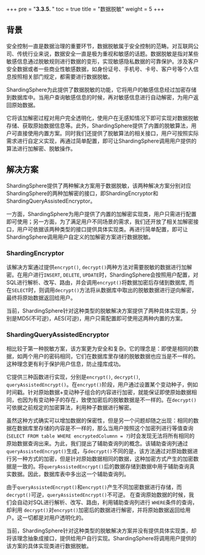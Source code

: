 +++
pre = "<b>3.3.5. </b>"
toc = true
title = "数据脱敏"
weight = 5
+++

## 背景
安全控制一直是数据治理的重要环节，数据脱敏属于安全控制的范畴。对互联网公司、传统行业来说，数据安全一直是极为重视和敏感的话题。数据脱敏是指对某些敏感信息通过脱敏规则进行数据的变形，实现敏感隐私数据的可靠保护。涉及客户安全数据或者一些商业性敏感数据，如身份证号、手机号、卡号、客户号等个人信息按照相关部门规定，都需要进行数据脱敏。

ShardingSphere为此提供了数据脱敏的功能，它将用户的敏感信息经过加密存储到数据库中。当用户查询敏感信息的时候，再对敏感信息进行自动解密，为用户返回原始数据。

它将该加解密过程对用户完全透明化，使用户在无感知情况下即可实现对数据脱敏存储、获取原始数据信息等。此外，ShardingSphere提供了内置的脱敏算法，用户可直接使用内置方案。同时我们还提供了脱敏算法的相关接口，用户可按照实际需求进行自定义实现，再通过简单配置，即可让ShardingSphere调用用户提供的算法进行加解密、脱敏操作。


## 解决方案
ShardingSphere提供了两种解决方案用于数据脱敏，该两种解决方案分别对应ShardingSphere的两种加解密的接口，即ShardingEncryptor和ShardingQueryAssistedEncryptor。

一方面，ShardingSphere为用户提供了内置的加解密实现类，用户只需进行配置即可使用；另一方面，为了满足用户不同场景的需求，我们还开放了相关加解密接口，用户可依据该两种类型的接口提供具体实现类。再进行简单配置，即可让ShardingSphere调用用户自定义的加解密方案进行数据脱敏。

### ShardingEncryptor
该解决方案通过提供`encrypt()`, `decrypt()`两种方法对需要脱敏的数据进行加解密。在用户进行`INSERT`, `DELETE`, `UPDATE`时，ShardingSphere会按照用户配置，对SQL进行解析、改写、路由，并会调用`encrypt()`将数据加密后存储到数据库, 而在`SELECT`时，则调用`decrypt()`方法将从数据库中取出的脱敏数据进行逆向解密，最终将原始数据返回给用户。

当前，ShardingSphere针对这种类型的脱敏解决方案提供了两种具体实现类，分别是MD5(不可逆)，AES(可逆)，用户只需配置即可使用这两种内置的方案。

### ShardingQueryAssistedEncryptor
相比较于第一种脱敏方案，该方案更为安全和复杂。它的理念是：即使是相同的数据，如两个用户的密码相同，它们在数据库里存储的脱敏数据也应当是不一样的。这种理念更有利于保护用户信息，防止撞库成功。

它提供三种函数进行实现，分别是`encrypt()`, `decrypt()`, `queryAssistedEncrypt()`。在`encrypt()`阶段，用户通过设置某个变动种子，例如时间戳。针对原始数据+变动种子组合的内容进行加密，就能保证即使原始数据相同，也因为有变动种子的存在，致使加密后的脱敏数据是不一样的。在`decrypt()`可依据之前规定的加密算法，利用种子数据进行解密。

虽然这种方式确实可以增加数据的保密性，但是另一个问题却随之出现：相同的数据在数据库里存储的内容是不一样的，那么当用户按照这个加密列进行等值查询(`SELECT FROM table WHERE encryptedColumnn = ?`)时会发现无法将所有相同的原始数据查询出来。为此，我们提出了辅助查询列的概念。该辅助查询列通过`queryAssistedEncrypt()`生成，与`decrypt()`不同的是，该方法通过对原始数据进行另一种方式的加密，但是针对原始数据相同的数据，这种加密方式产生的加密数据是一致的。将`queryAssistedEncrypt()`后的数据存储到数据中用于辅助查询真实数据。因此，数据库表中多出这一个辅助查询列。

由于`queryAssistedEncrypt()`和`encrypt()`产生不同加密数据进行存储，而`decrypt()`可逆，`queryAssistedEncrypt()`不可逆。 在查询原始数据的时候，我们会自动对SQL进行解析、改写、路由，利用辅助查询列进行
`WHERE`条件的查询，却利用 `decrypt()`对`encrypt()`加密后的数据进行解密，并将原始数据返回给用户。这一切都是对用户透明化的。

当前，ShardingSphere针对这种类型的脱敏解决方案并没有提供具体实现类，却将该理念抽象成接口，提供给用户自行实现。ShardingSphere将调用用户提供的该方案的具体实现类进行数据脱敏。
